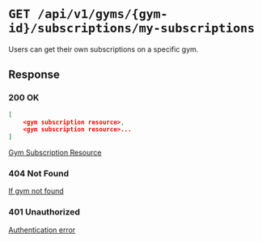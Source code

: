 # `GET /api/v1/gyms/{gym-id}/subscriptions/my-subscriptions`
Users can get their own subscriptions on a specific gym.


## Response

### 200 OK

```json
[
    <gym subscription resource>,
    <gym subscription resource>...
]
```

[Gym Subscription Resource](../../resources/gym_subscription.md)

### 404 Not Found
[If gym not found](../../not-found-errors.md)

### 401 Unauthorized
[Authentication error](../../authentication-errors.md)
